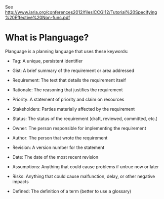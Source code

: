 # 

See
<http://www.iaria.org/conferences2012/filesICCGI12/Tutorial%20Specifying%20Effective%20Non-func.pdf>

# What is Planguage?

Planguage is a planning language that uses these keywords:

  - Tag: A unique, persistent identifier

  - Gist: A brief summary of the requirement or area addressed

  - Requirement: The text that details the requirement itself

  - Rationale: The reasoning that justifies the requirement

  - Priority: A statement of priority and claim on resources

  - Stakeholders: Parties materially affected by the requirement

  - Status: The status of the requirement (draft, reviewed, committed,
    etc.)

  - Owner: The person responsible for implementing the requirement

  - Author: The person that wrote the requirement

  - Revision: A version number for the statement

  - Date: The date of the most recent revision

  - Assumptions: Anything that could cause problems if untrue now or
    later

  - Risks: Anything that could cause malfunction, delay, or other
    negative impacts

  - Defined: The definition of a term (better to use a glossary)
